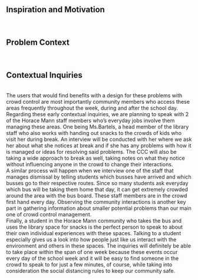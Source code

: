 ## Inspiration and Motivation
<br>



## Problem Context
<br>



## Contextual Inquiries
<br>
The users that would find benefits with a design for these problems with crowd control are most importantly community members who access these areas frequently throughout the week, during and after the school day. Regarding these early contextual inquiries, we are planning to speak with 2 of the Horace Mann staff members who’s everyday jobs involve them managing these areas. One being Ms.Bartels, a head member of the library staff who also works with handing out snacks to the crowds of kids who visit her during break. An interview will be conducted with her where we ask her about what she notices at break and if she has any problems with how it is managed or ideas for resolving said problems. The CCC will also be taking a wide approach to break as well, taking notes on what they notice without influencing anyone in the crowd to change their interactions. 
<br>
A similar process will happen when we interview one of the staff that manages dismissal by telling students which busses have arrived and which busses go to their respective routes. Since so many students ask everyday which bus will be taking them home that day, it can get extremely crowded around the area with the bus board. These staff members are in the crowd first hand every day. Observing the community interactions is another key part in gathering information about smaller potential problems than our main one of crowd control management. 
<br>
Finally, a student in the Horace Mann community who takes the bus and uses the library space for snacks is the perfect person to speak to about their own individual experiences with these spaces. Talking to a student especially gives us a look into how people just like us interact with the environment and others in these spaces. The inquiries will definitely be able to take place within the span of one week because these events occur every day of the school week and it will be easy to find someone in the crowd to speak to for just a few minutes, of course, while taking into consideration the social distancing rules to keep our community safe.
